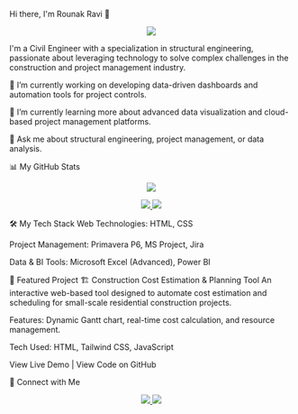 Hi there, I'm Rounak Ravi 👋
<p align="center">
<a href="https://github.com/voidguyy">
<img src="https://readme-typing-svg.demolab.com?font=Fira+Code&pause=1000&center=true&vCenter=true&width=435&lines=Civil+Engineer+(Structures);Project+Management+Professional;Data+Science+Enthusiast" />
</a>
</p>

I'm a Civil Engineer with a specialization in structural engineering, passionate about leveraging technology to solve complex challenges in the construction and project management industry.

🔭 I’m currently working on developing data-driven dashboards and automation tools for project controls.

🌱 I’m currently learning more about advanced data visualization and cloud-based project management platforms.

💬 Ask me about structural engineering, project management, or data analysis.

📊 My GitHub Stats
<p align="center">
<img src="https://komarev.com/ghpvc/?username=voidguyy&color=blueviolet"/>
</p>

<p align="center">
<a href="https://github.com/voidguyy">
<img src="https://github-readme-stats.vercel.app/api?username=voidguyy&show_icons=true&theme=tokyonight" />
<img src="https://github-readme-stats.vercel.app/api/top-langs/?username=voidguyy&layout=compact&theme=tokyonight" />
</a>
</p>

🛠️ My Tech Stack
Web Technologies: HTML, CSS

Project Management: Primavera P6, MS Project, Jira

Data & BI Tools: Microsoft Excel (Advanced), Power BI

🚀 Featured Project
🏗️ Construction Cost Estimation & Planning Tool
An interactive web-based tool designed to automate cost estimation and scheduling for small-scale residential construction projects.

Features: Dynamic Gantt chart, real-time cost calculation, and resource management.

Tech Used: HTML, Tailwind CSS, JavaScript

View Live Demo | View Code on GitHub

🔗 Connect with Me
<p align="center">
<a href="https://www.google.com/search?q=https://www.linkedin.com/in/rounakravi/">
<img src="https://img.shields.io/badge/linkedin-0A66C2?style=for-the-badge&logo=linkedin&logoColor=white"/>
</a>
<a href="https://github.com/voidguyy">
<img src="https://img.shields.io/badge/github-181717?style=for-the-badge&logo=github&logoColor=white"/>
</a>
</p>
